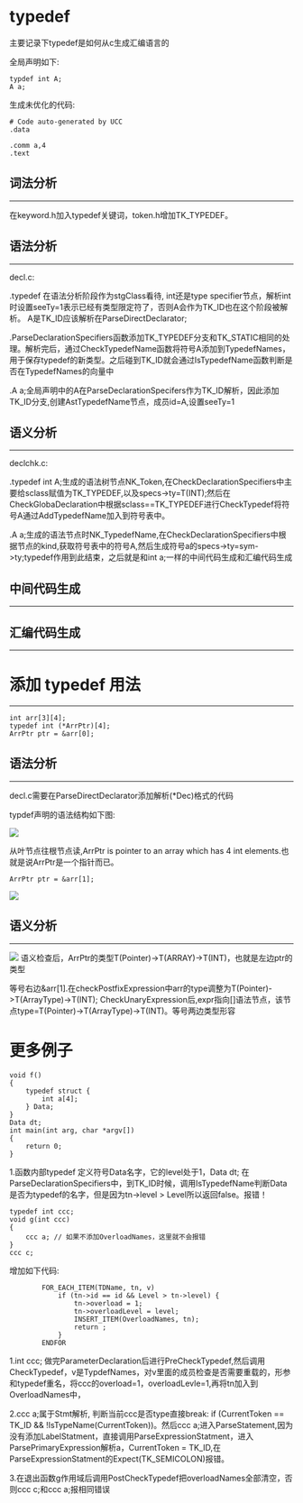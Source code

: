 # typedef
主要记录下typedef是如何从c生成汇编语言的

全局声明如下:

```
typdef int A;
A a;
```
生成未优化的代码:
```
# Code auto-generated by UCC
.data

.comm a,4
.text
```

## 词法分析
---
在keyword.h加入typedef关键词，token.h增加TK_TYPEDEF。

## 语法分析
---
decl.c:

.typedef 在语法分析阶段作为stgClass看待, int还是type specifier节点，解析int时设置seeTy=1表示已经有类型限定符了，否则A会作为TK_ID也在这个阶段被解析。 A是TK_ID应该解析在ParseDirectDeclarator; 

.ParseDeclarationSpecifiers函数添加TK_TYPEDEF分支和TK_STATIC相同的处理。解析完后，通过CheckTypedefName函数将符号A添加到TypedefNames，用于保存typedef的新类型。之后碰到TK_ID就会通过IsTypedefName函数判断是否在TypedefNames的向量中

.A a;全局声明中的A在ParseDeclarationSpecifers作为TK_ID解析，因此添加TK_ID分支,创建AstTypedefName节点，成员id=A,设置seeTy=1

## 语义分析
---
declchk.c:

.typedef int A;生成的语法树节点NK_Token,在CheckDeclarationSpecifiers中主要给sclass赋值为TK_TYPEDEF,以及specs->ty=T(INT);然后在CheckGlobaDeclaration中根据sclass==TK_TYPEDEF进行CheckTypedef将符号A通过AddTypedefName加入到符号表中。

.A a;生成的语法节点时NK_TypedefName,在CheckDeclarationSpecifiers中根据节点的kind,获取符号表中的符号A,然后生成符号a的specs->ty=sym->ty;typedef作用到此结束，之后就是和int a;一样的中间代码生成和汇编代码生成

## 中间代码生成
---

## 汇编代码生成
---

# 添加 typedef 用法
---

```
int arr[3][4];
typedef int (*ArrPtr)[4];
ArrPtr ptr = &arr[0];
```
## 语法分析
---
decl.c需要在ParseDirectDeclarator添加解析(*Dec)格式的代码

typdef声明的语法结构如下图:

![](img/typedef.jpg)

从叶节点往根节点读,ArrPtr is pointer to an array which has 4 int elements.也就是说ArrPtr是一个指针而已。


```
ArrPtr ptr = &arr[1];
```
![](img/typedef_init.jpg)

## 语义分析
---
![](img/typedef_init_check.jpg)
语义检查后，ArrPtr的类型T(Pointer)->T(ARRAY)->T(INT)，也就是左边ptr的类型

等号右边&arr[1].在checkPostfixExpression中arr的type调整为T(Pointer)->T(ArrayType)->T(INT);
CheckUnaryExpression后,expr指向[]语法节点，该节点type=T(Pointer)->T(ArrayType)->T(INT)。等号两边类型形容

# 更多例子
```
void f()
{
    typedef struct {
        int a[4];
    } Data;
}
Data dt;
int main(int arg, char *argv[])
{
    return 0;
}
```

1.函数内部typedef 定义符号Data名字，它的level处于1，Data dt; 在ParseDeclarationSpecifiers中，到TK_ID时候，调用IsTypedefName判断Data是否为typedef的名字，但是因为tn->level > Level所以返回false。报错！

```
typedef int ccc; 
void g(int ccc)
{ 
    ccc a; // 如果不添加OverloadNames，这里就不会报错
}
ccc c;
```
增加如下代码:
```
		FOR_EACH_ITEM(TDName, tn, v)
			if (tn->id == id && Level > tn->level) {
				tn->overload = 1;
				tn->overloadLevel = level;
				INSERT_ITEM(OverloadNames, tn);
				return ;
			}
		ENDFOR
```
1.int ccc; 做完ParameterDeclaration后进行PreCheckTypedef,然后调用CheckTypedef，v是TypdefNames，对v里面的成员检查是否需要重载的，形参和typedef重名，将ccc的overload=1，overloadLevle=1,再将tn加入到OverloadNames中，

2.ccc a;属于Stmt解析, 判断当前ccc是否type直接break: if (CurrentToken == TK_ID && !IsTypeName(CurrentToken))。然后ccc a;进入ParseStatement,因为没有添加LabelStatment，直接调用ParseExpressionStatment，进入ParsePrimaryExpression解析a，CurrentToken = TK_ID,在ParseExpressionStatment的Expect(TK_SEMICOLON)报错。

3.在退出函数g作用域后调用PostCheckTypedef把overloadNames全部清空，否则ccc c;和ccc a;报相同错误
